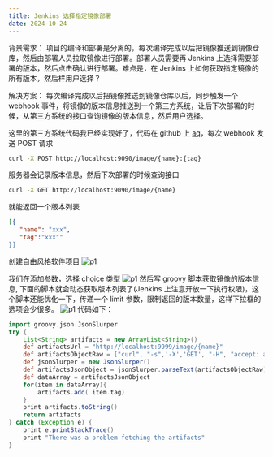 ```yaml
---
title: Jenkins 选择指定镜像部署
date: 2024-10-24
---
```


背景需求： 项目的编译和部署是分离的，每次编译完成以后把镜像推送到镜像仓库，然后由部署人员拉取镜像进行部署。部署人员需要再 Jenkins 上选择需要部署的版本，然后点击确认进行部署。难点是，在 Jenkins 上如何获取指定镜像的所有版本，然后样用户选择？


解决方案： 每次编译完成以后把镜像推送到镜像仓库以后，同步触发一个 webhook 事件，将镜像的版本信息推送到一个第三方系统，让后下次部署的时候，从第三方系统的接口查询镜像的版本信息，然后用户选择。

这里的第三方系统代码我已经实现好了，代码在 github 上 [aq](https://github.com/hellojukay/aq)，每次 webhook 发送 POST 请求
```bash
curl -X POST http://localhost:9090/image/{name}:{tag}
```
服务器会记录版本信息，然后下次部署的时候查询接口
```bash
curl -X GET http://localhost:9090/image/{name}
```
 就能返回一个版本列表
 ```json
 [{
    "name": "xxx",
    "tag":"xxx""
 }]
```
创建自由风格软件项目
![p1](/20241031/p1.png)

我们在添加参数，选择 choice 类型
![p1](/20241031/p2.png)
然后写 groovy 脚本获取镜像的版本信息, 下面的脚本就会动态获取版本列表了(Jenkins 上注意开放一下执行权限)，这个脚本还能优化一下，传递一个 limit 参数，限制返回的版本数量，这样下拉框的选项会少很多。
![p1](/20241031/p3.png)
代码如下：
```groovy
import groovy.json.JsonSlurper
try {
    List<String> artifacts = new ArrayList<String>()
    def artifactsUrl = "http://localhost:9999/image/{name}"
    def artifactsObjectRaw = ["curl", "-s",'-X','GET', "-H", "accept: application/json", "-k", "--url", "${artifactsUrl}"].execute().text
    def jsonSlurper = new JsonSlurper()
    def artifactsJsonObject = jsonSlurper.parseText(artifactsObjectRaw)
    def dataArray = artifactsJsonObject
    for(item in dataArray){
        artifacts.add( item.tag)
    }
    print artifacts.toString()
    return artifacts
} catch (Exception e) {
    print e.printStackTrace()
    print "There was a problem fetching the artifacts"
}
```